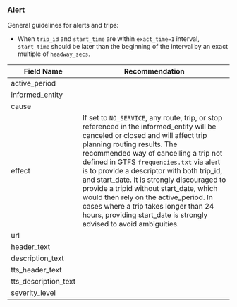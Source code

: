 ### Alert

General guidelines for alerts and trips:
* When `trip_id` and `start_time` are within `exact_time=1` interval, `start_time` should be later than the beginning of the interval by an exact multiple of `headway_secs`. 

| Field Name | Recommendation |
| --- | --- |
| active_period |  | 
| informed_entity |
| cause |  |
| effect | If set to `NO_SERVICE`, any route, trip, or stop referenced in the informed_entity will be canceled or closed and will affect trip planning routing results. The recommended way of cancelling a trip not defined in GTFS `frequencies.txt` via alert is to provide a descriptor with both trip_id, and start_date. It is strongly discouraged to provide a tripid without start_date, which would then rely on the active_period. In cases where a trip takes longer than 24 hours, providing start_date is strongly advised to avoid ambiguities.|
| url |  |
| header_text |  |
| description_text |  |
| tts_header_text |  |
| tts_description_text |  |
| severity_level |  |
